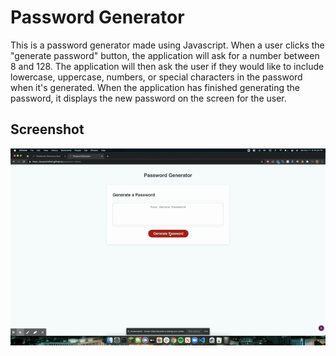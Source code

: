 # Password Generator

This is a password generator made using Javascript. When a user clicks the "generate password" button, the application will ask for a number between 8 and 128. The application will then ask the user if they would like to include lowercase, uppercase, numbers, or special characters in the password when it's generated. When the application has finished generating the password, it displays the new password on the screen for the user. 

## Screenshot
![password generator demo](/assets/password-generator.gif)